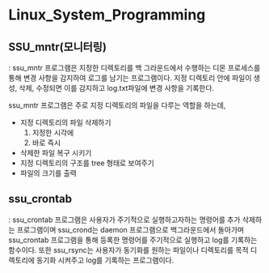 # Linux_System_Programming

## SSU_mntr(모니터링)
: ssu_mntr 프로그램은 지정한 디렉토리를 백 그라운드에서 수행하는 디몬 프로세스를 통해 변경 사항을 감지하여 로그를 남기는 프로그램이다. 지정 디렉토리 안에 파일이 생성, 삭제, 수정되면 이를 감지하고 log.txt파일에 변경 사항을 기록한다.

ssu_mntr 프로그램은 주로 지정 디렉토리의 파일을 다루는 역할을 하는데,

* 지정 디렉토리의 파일 삭제하기
	1. 지정한 시각에
	2. 바로 즉시
* 삭제한 파일 복구 시키기
* 지정 디렉토리의 구조를 tree 형태로 보여주기
*  파일의 크기를 출력

## ssu_crontab
: ssu_crontab 프로그램은 사용자가 주기적으로 실행하고자하는 명령어를 추가 삭제하는 프로그램이며  ssu_crond는 daemon 프로그램으로 백그라운드에서 돌아가며 ssu_crontab 프로그램을 통해 등록한 명령어를 주기적으로 실행하고 log를 기록하는 함수이다. 또한 ssu_rsync는 사용자가 동기화를 원하는 파일이나 디렉토리를 목적 디렉토리에 동기화 시켜주고 log를 기록하는 프로그램이다.
